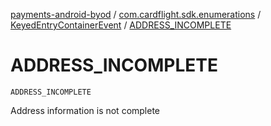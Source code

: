 [payments-android-byod](../../index.md) / [com.cardflight.sdk.enumerations](../index.md) / [KeyedEntryContainerEvent](index.md) / [ADDRESS_INCOMPLETE](./-a-d-d-r-e-s-s_-i-n-c-o-m-p-l-e-t-e.md)

# ADDRESS_INCOMPLETE

`ADDRESS_INCOMPLETE`

Address information is not complete

